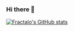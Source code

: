 ### Hi there 👋

[![Fractalo's GitHub stats](https://github-readme-stats.vercel.app/api?username=fractalo)](https://github.com/anuraghazra/github-readme-stats)
